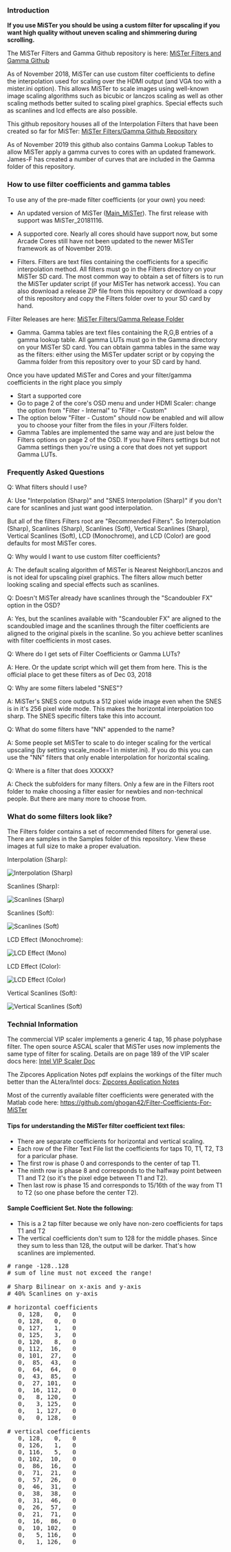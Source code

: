 
### Introduction

**If you use MiSTer you should be using a custom filter for upscaling if you want high quality without uneven scaling and shimmering during scrolling.**

The MiSTer Filters and Gamma Github repository is here: [MiSTer Filters and Gamma Github](https://github.com/MiSTer-devel/Filters_MiSTer)

As of November 2018, MiSTer can use custom filter coefficients to define the interpolation used for scaling over the HDMI output (and VGA too with a mister.ini option). This allows MiSTer to scale images using well-known image scaling algorithms such as bicubic or lanczos scaling as well as other scaling methods better suited to scaling pixel graphics.  Special effects such as scanlines and lcd effects are also possible.

This github repository houses all of the Interpolation Filters that have been created so far for MiSTer: [MiSTer Filters/Gamma Github Repository](https://github.com/MiSTer-devel/Filters_MiSTer/tree/master/Releases)


As of November 2019 this github also contains Gamma Lookup Tables to allow MiSTer apply a gamma curves to cores with an updated framework.  James-F has created a number of curves that are included in the Gamma folder of this repository.

### How to use filter coefficients and gamma tables

To use any of the pre-made filter coefficients (or your own) you need:

* An updated version of MiSTer ([Main_MiSTer](https://github.com/MiSTer-devel/Main_MiSTer)). The first release with support was MiSTer_20181116.

* A supported core. Nearly all cores should have support now, but some Arcade Cores still have not been updated to the newer MiSTer framework as of November 2019.

* Filters. Filters are text files containing the coefficients for a specific interpolation method.  All filters must go in the Filters directory on your MiSTer SD card.  The most common way to obtain a set of filters is to run the MiSTer updater script (if your MiSTer has network access).  You can also download a release ZIP file from this repository or download a copy of this repository and copy the Filters folder over to your SD card by hand.

Filter Releases are here: [MiSTer Filters/Gamma Release Folder](https://github.com/MiSTer-devel/Filters_MiSTer/tree/master/Releases)

* Gamma. Gamma tables are text files containing the R,G,B entries of a gamma lookup table.  All gamma LUTs must go in the Gamma directory on your MiSTer SD card.  You can obtain gamma tables in the same way as the filters: either using the MiSTer updater script or by copying the Gamma folder from this repository over to your SD card by hand.

Once you have updated MiSTer and Cores and your filter/gamma coefficients in the right place you simply

* Start a supported core
* Go to page 2 of the core's OSD menu and under HDMI Scaler: change the option from "Filter - Internal" to "Filter - Custom"
* The option below "Filter - Custom" should now be enabled and will allow you to choose your filter from the files in your /Filters folder.
* Gamma Tables are implemented the same way and are just below the Filters options on page 2 of the OSD.  If you have Filters settings but not Gamma settings then you're using a core that does not yet support Gamma LUTs.

### Frequently Asked Questions 

Q: What filters should I use?

A: Use "Interpolation (Sharp)" and "SNES Interpolation (Sharp)" if you don't care for scanlines and just want good interpolation.  

But all of the filters Filters root are "Recommended Filters". So Interpolation (Sharp), Scanlines (Sharp), Scanlines (Soft), Vertical Scanlines (Sharp), Vertical Scanlines (Soft), LCD (Monochrome), and LCD (Color) are good defaults for most MiSTer cores.  

Q: Why would I want to use custom filter coefficients?

A: The default scaling algorithm of MiSTer is Nearest Neighbor/Lanczos and is not ideal for upscaling pixel graphics.  The filters allow much better looking scaling and special effects such as scanlines.

Q: Doesn't MiSTer already have scanlines through the "Scandoubler FX" option in the OSD?

A: Yes, but the scanlines available with "Scandoubler FX" are aligned to the scandoubled image and the scanlines through the filter coefficients are aligned to the original pixels in the scanline.  So you achieve better scanlines with filter coefficients in most cases.

Q: Where do I get sets of Filter Coefficients or Gamma LUTs?

A: Here. Or the update script which will get them from here. This is the official place to get these filters as of Dec 03, 2018

Q: Why are some filters labeled "SNES"?

A: MiSTer's SNES core outputs a 512 pixel wide image even when the SNES is in it's 256 pixel wide mode. This makes the horizontal interpolation too sharp.  The SNES specific filters take this into account.

Q: What do some filters have "NN" appended to the name?

A: Some people set MiSTer to scale to do integer scaling for the vertical upscaling (by setting vscale_mode=1 in mister.ini).  If you do this you can use the "NN" filters that only enable interpolation for horizontal scaling.

Q: Where is a filter that does XXXXX?

A: Check the subfolders for many filters.  Only a few are in the Filters root folder to make choosing a filter easier for newbies and non-technical people.  But there are many more to choose from.

### What do some filters look like?

The Filters folder contains a set of recommended filters for general use.  There are samples in the Samples folder of this repository. View these images at full size to make a proper evaluation.

Interpolation (Sharp): 

![Interpolation (Sharp)](https://raw.githubusercontent.com/ghogan42/Filters_MiSTer/master/Samples/NEOGEO_Interpolation_Sharp.png)

Scanlines (Sharp):

![Scanlines (Sharp)](https://raw.githubusercontent.com/ghogan42/Filters_MiSTer/master/Samples/Neogeo_Scanlines_Sharp.png)

Scanlines (Soft):

![Scanlines (Soft)](https://raw.githubusercontent.com/ghogan42/Filters_MiSTer/master/Samples/NEOGEO_Scanlines_Soft.png)

LCD Effect (Monochrome):

![LCD Effect (Mono)](https://raw.githubusercontent.com/ghogan42/Filters_MiSTer/master/Samples/Gameboy_LCD_Monochrome.png)

LCD Effect (Color):

![LCD Effect (Color)](https://raw.githubusercontent.com/ghogan42/Filters_MiSTer/master/Samples/GBA_LCD_Color.png)

Vertical Scanlines (Soft):

![Vertical Scanlines (Soft)](https://raw.githubusercontent.com/ghogan42/Filters_MiSTer/master/Samples/DIGDUG_Scanlines_Vertical_Soft.png)


### Technial Information

The commercial VIP scaler implements a generic 4 tap, 16 phase polyphase filter.  The open source ASCAL scaler that MiSTer uses now implements the same type of filter for scaling. Details are on page 189 of the VIP scaler docs here: [Intel VIP Scaler Doc](https://www.intel.com/content/dam/www/programmable/us/en/pdfs/literature/ug/ug_vip.pdf)

The Zipcores Application Notes pdf explains the workings of the filter much better than the ALtera/Intel docs: [Zipcores Application Notes](http://www.zipcores.com/datasheets/app_note_zc003.pdf)

Most of the currently available filter coefficients were generated with the Matlab code here: https://github.com/ghogan42/Filter-Coefficients-For-MiSTer

#### Tips for understanding the MiSTer filter coefficient text files:

* There are separate coefficients for horizontal and vertical scaling.
* Each row of the Filter Text File list the coefficients for taps T0, T1, T2, T3 for a paricular phase.
* The first row is phase 0 and corresponds to the center of tap T1.
* The ninth row is phase 8 and corresponds to the halfway point between T1 and T2 (so it's the pixel edge between T1 and T2).
* Then last row is phase 15 and corresponds to 15/16th of the way from T1 to T2 (so one phase before the center T2).

#### Sample Coefficient Set. Note the following:

* This is a 2 tap filter because we only have non-zero coefficients for taps T1 and T2
* The vertical coefficients don't sum to 128 for the middle phases. Since they sum to less than 128, the output will be darker. That's how scanlines are implemented.

<pre>
# range -128..128
# sum of line must not exceed the range!

# Sharp Bilinear on x-axis and y-axis
# 40% Scanlines on y-axis

# horizontal coefficients
   0, 128,   0,   0
   0, 128,   0,   0
   0, 127,   1,   0
   0, 125,   3,   0
   0, 120,   8,   0
   0, 112,  16,   0
   0, 101,  27,   0
   0,  85,  43,   0
   0,  64,  64,   0
   0,  43,  85,   0
   0,  27, 101,   0
   0,  16, 112,   0
   0,   8, 120,   0
   0,   3, 125,   0
   0,   1, 127,   0
   0,   0, 128,   0

# vertical coefficients
   0, 128,   0,   0
   0, 126,   1,   0
   0, 116,   5,   0
   0, 102,  10,   0
   0,  86,  16,   0
   0,  71,  21,   0
   0,  57,  26,   0
   0,  46,  31,   0
   0,  38,  38,   0
   0,  31,  46,   0
   0,  26,  57,   0
   0,  21,  71,   0
   0,  16,  86,   0
   0,  10, 102,   0
   0,   5, 116,   0
   0,   1, 126,   0
</pre>
